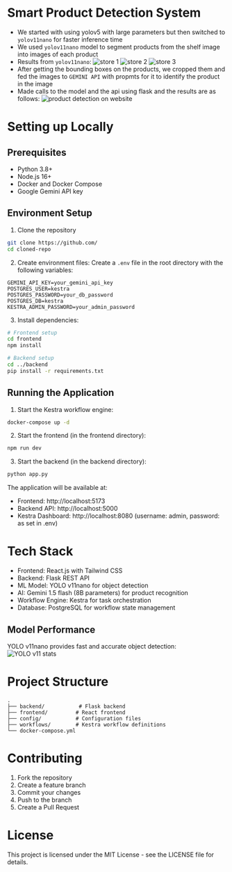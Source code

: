 # Smart Product Detection System

- We started with using yolov5 with large parameters but then switched to `yolov11nano` for faster inference time
- We used `yolov11nano` model to segment products from the shelf image into images of each product
- Results from `yolov11nano`:
  ![store 1](images/store_21_BB.jpg)
  ![store 2](images/store_6_BB.jpg)
  ![store 3](images/store_19_BB.jpg)
- After getting the bounding boxes on the products, we cropped them and fed the images to `GEMINI API` with propmts for it to identify the product in the image
- Made calls to the model and the api using flask and the results are as follows: 
![product detection on website](images/image.png)

# Setting up Locally

## Prerequisites
- Python 3.8+
- Node.js 16+
- Docker and Docker Compose
- Google Gemini API key

## Environment Setup
1. Clone the repository
```bash
git clone https://github.com/
cd cloned-repo
```

2. Create environment files:
Create a `.env` file in the root directory with the following variables:
```
GEMINI_API_KEY=your_gemini_api_key
POSTGRES_USER=kestra
POSTGRES_PASSWORD=your_db_password
POSTGRES_DB=kestra
KESTRA_ADMIN_PASSWORD=your_admin_password
```

3. Install dependencies:
```bash
# Frontend setup
cd frontend
npm install

# Backend setup
cd ../backend
pip install -r requirements.txt
```

## Running the Application

1. Start the Kestra workflow engine:
```bash
docker-compose up -d
```

2. Start the frontend (in the frontend directory):
```bash
npm run dev
```

3. Start the backend (in the backend directory):
```bash
python app.py
```

The application will be available at:
- Frontend: http://localhost:5173
- Backend API: http://localhost:5000
- Kestra Dashboard: http://localhost:8080 (username: admin, password: as set in .env)

# Tech Stack
- Frontend: React.js with Tailwind CSS
- Backend: Flask REST API
- ML Model: YOLO v11nano for object detection
- AI: Gemini 1.5 flash (8B parameters) for product recognition
- Workflow Engine: Kestra for task orchestration
- Database: PostgreSQL for workflow state management

## Model Performance
YOLO v11nano provides fast and accurate object detection:
![YOLO v11 stats](images/yolo11n.png)

# Project Structure
```
.
├── backend/           # Flask backend
├── frontend/         # React frontend
├── config/           # Configuration files
├── workflows/        # Kestra workflow definitions
└── docker-compose.yml
```

# Contributing
1. Fork the repository
2. Create a feature branch
3. Commit your changes
4. Push to the branch
5. Create a Pull Request

# License
This project is licensed under the MIT License - see the LICENSE file for details.
